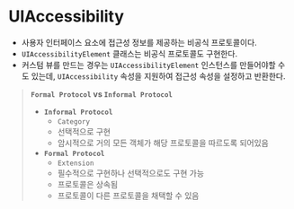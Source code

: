 # UIAccessibility

- 사용자 인터페이스 요소에 접근성 정보를 제공하는 비공식 프로토콜이다.
- `UIAccessibilityElement` 클래스는 비공식 프로토콜도 구현한다.
- 커스텀 뷰를 만드는 경우는 `UIAccessibilityElement`  인스턴스를 만들어야할 수도 있는데, `UIAccessibility` 속성을 지원하여 접근성 속성을 설정하고 반환한다.

> **`Formal Protocol` vs `Informal Protocol`**
>
> * **`Informal Protocol`**
>   * `Category`
>   * 선택적으로 구현
>   * 암시적으로 거의 모든 객체가 해당 프로토콜을 따르도록 되어있음
> * **`Formal Protocol`**
>   * `Extension`
>   * 필수적으로 구현하나 선택적으로도 구현 가능
>   * 프로토콜은 상속됨
>   * 프로토콜이 다른 프로토콜을 채택할 수 있음

